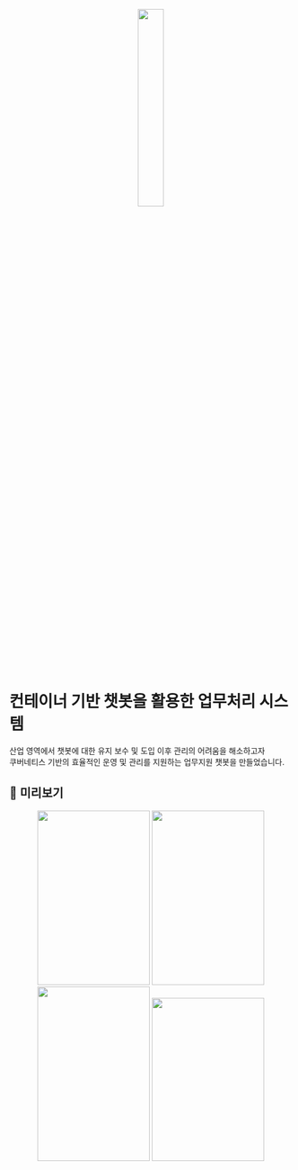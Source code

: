 <p align="center">
<img src = 'https://github.com/dh1010a/advisorChatbot/assets/51228946/1442adf7-2378-41b9-b6ab-e828d05f5b9e' width="30%" height="30%">
</p>

# 컨테이너 기반 챗봇을 활용한 업무처리 시스템
산업 영역에서 챗봇에 대한 유지 보수 및 도입 이후 관리의 어려움을 해소하고자 <br>
쿠버네티스 기반의 효율적인 운영 및 관리를 지원하는 업무지원 챗봇을 만들었습니다.

## 🔎 미리보기
<p align="center">
<img src = "https://github.com/dh1010a/advisorChatbot/assets/51228946/e71e1af1-3d05-4b44-8f91-96ca6c7d0f51" height="310px" width="200px">
 <img src = "https://github.com/dh1010a/advisorChatbot/assets/51228946/628ef58f-ebe7-4245-8c44-253fc18a5277" height="310px" width="200px">
<img src = "https://github.com/dh1010a/advisorChatbot/assets/51228946/6fe1fa0d-0c33-4a41-a2b4-9a2fc1d91fd4" height="310px" width="200px">
 <img src = "https://github.com/dh1010a/advisorChatbot/assets/51228946/4ca2426d-649c-4d3c-8656-6cc680db1650" height="290px" width="200px">
</p>
